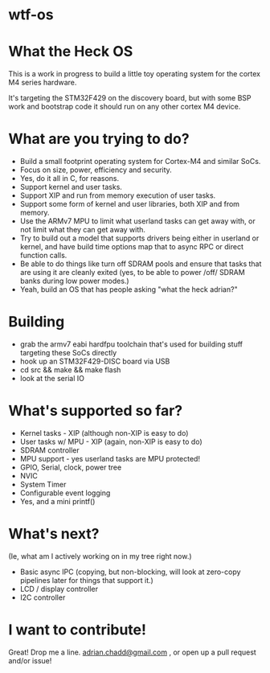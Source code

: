 wtf-os
======

# What the Heck OS

This is a work in progress to build a little toy operating system for
the cortex M4 series hardware.

It's targeting the STM32F429 on the discovery board, but with some BSP
work and bootstrap code it should run on any other cortex M4 device.

# What are you trying to do?

* Build a small footprint operating system for Cortex-M4 and similar SoCs.
* Focus on size, power, efficiency and security.
* Yes, do it all in C, for reasons.
* Support kernel and user tasks.
* Support XIP and run from memory execution of user tasks.
* Support some form of kernel and user libraries, both XIP and from memory.
* Use the ARMv7 MPU to limit what userland tasks can get away with, or
  not limit what they can get away with.
* Try to build out a model that supports drivers being either in userland
  or kernel, and have build time options map that to async RPC or direct
  function calls.
* Be able to do things like turn off SDRAM pools and ensure that tasks
  that are using it are cleanly exited (yes, to be able to power /off/ SDRAM
  banks during low power modes.)
* Yeah, build an OS that has people asking "what the heck adrian?"

# Building

* grab the armv7 eabi hardfpu toolchain that's used for building
  stuff targeting these SoCs directly
* hook up an STM32F429-DISC board via USB
* cd src && make && make flash
* look at the serial IO

# What's supported so far?

* Kernel tasks - XIP (although non-XIP is easy to do)
* User tasks w/ MPU - XIP (again, non-XIP is easy to do)
* SDRAM controller
* MPU support - yes userland tasks are MPU protected!
* GPIO, Serial, clock, power tree
* NVIC
* System Timer
* Configurable event logging
* Yes, and a mini printf()

# What's next?

(Ie, what am I actively working on in my tree right now.)

* Basic async IPC (copying, but non-blocking, will look at zero-copy
  pipelines later for things that support it.)
* LCD / display controller
* I2C controller

# I want to contribute!

Great! Drop me a line. <adrian.chadd@gmail.com> , or open up a pull request
and/or issue!
